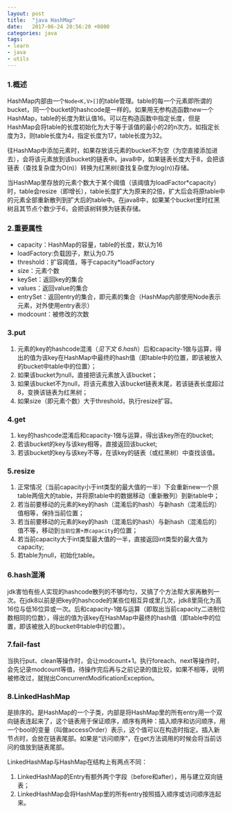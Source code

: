 ```yaml
---
layout: post
title:  "java HashMap"
date:   2017-06-24 20:56:20 +0800
categories: java
tags:
- learn
- java
- utils
---
```


### 1.概述
HashMap内部由一个`Node<K,V>[]`的table管理。table的每一个元素即所谓的bucket，同一个bucket的hashcode是一样的。如果用无参构造函数new一个HashMap，table的长度为默认值16。可以在构造函数中指定长度，但是HashMap会将table的长度初始化为大于等于该值的最小的2的n次方。如指定长度为3，则table长度为4，指定长度为17，table长度为32。

往HashMap中添加元素时，如果存放该元素的bucket不为空（为空直接添加进去），会将该元素放到该bucket的链表中。java8中，如果链表长度大于8，会把该链表（查找复杂度为O(n)）转换为红黑树(查找复杂度为log(n))存储。

当HashMap里存放的元素个数大于某个阈值（该阈值为loadFactor*capacity）时，table会resize（即增长），table长度扩大为原来的2倍，扩大后会将原table中的元素全部重新散列到扩大后的table中。在java8中，如果某个bucket里时红黑树且其节点个数少于6，会把该树转换为链表存储。


### 2.重要属性

- capacity：HashMap的容量，table的长度，默认为16
- loadFactory:负载因子，默认为0.75
- threshold：扩容阈值，等于capacity*loadFactory
- size：元素个数
- keySet：返回key的集合
- values：返回value的集合
- entrySet：返回entry的集合，即元素的集合（HashMap内部使用Node表示元素，对外使用entry表示）
- modcount：被修改的次数
 

### 3.put
 1. 元素的key的hashcode混淆（*见下文 6.hash*）后和capacity-1做与运算，得出的值为该key在HashMap中最终的hash值（即table中的位置，即该被放入的bucket中table中的位置）；
 2. 如果该bucket为null，直接把该元素放入该bucket；
 3. 如果该bucket不为null，将该元素放入该bucket链表末尾，若该链表长度超过8，变换该链表为红黑树；
 4. 如果size（即元素个数）大于threshold，执行resize扩容。

### 4.get
1. key的hashcode混淆后和capacity-1做与运算，得出该key所在的bucket;
2. 若该bucket的key与该key相等，直接返回该bucket;
3. 若该bucket的key与该key不等，在该key的链表（或红黑树）中查找该值。

### 5.resize
1. 正常情况（当前capacity小于int类型的最大值的一半）下会重新new一个原table两倍大的table，并将原table中的数据移动（重新散列）到新table中；
2. 若当前要移动的元素的key的hash（混淆后的hash）与新hash（混淆后的）值相等，保持当前位置；
3. 若当前要移动的元素的key的hash（混淆后的hash）与新hash（混淆后的）值不等，移动到`当前位置+原capacity`的位置；
4. 若当前capacity大于int类型最大值的一半，直接返回int类型的最大值为capacity;
5. 若table为null，初始化table。

### 6.hash混淆
jdk害怕有些人实现的hashcode散列的不够均匀，又搞了个方法帮大家再散列一次。在jdk8以前是把key的hashcode的某些位相互异或里几次，jdk8里简化为高16位与低16位异或一次。后和capacity-1做与运算（即取出当前capacity二进制位数相同的位数），得出的值为该key在HashMap中最终的hash值（即table中的位置，即该被放入的bucket中table中的位置）。

### 7.fail-fast
当执行put、clean等操作时，会让modcount+1。执行foreach、next等操作时，会先记录modcount等值，待操作完后再与之前记录的值比较，如果不相等，说明被修改过，就抛出ConcurrentModificationException。

### 8.LinkedHashMap
是排序的。是HashMap的一个子类，内部是将HashMap里的所有entry用一个双向链表连起来了，这个链表用于保证顺序，顺序有两种：插入顺序和访问顺序，用一个bool的变量（叫做accessOrder）表示，这个值可以在构造时指定。插入新节点时，会放在链表尾部。如果是“访问顺序”，在get方法调用的时候会将当前访问的值放到链表尾部。

LinkedHashMap与HashMap在结构上有两点不同：

1. LinkedHashMap的Entry有额外两个字段（before和after），用与建立双向链表；
2. LinkedHashMap会将HashMap里的所有entry按照插入顺序或访问顺序连起来。 